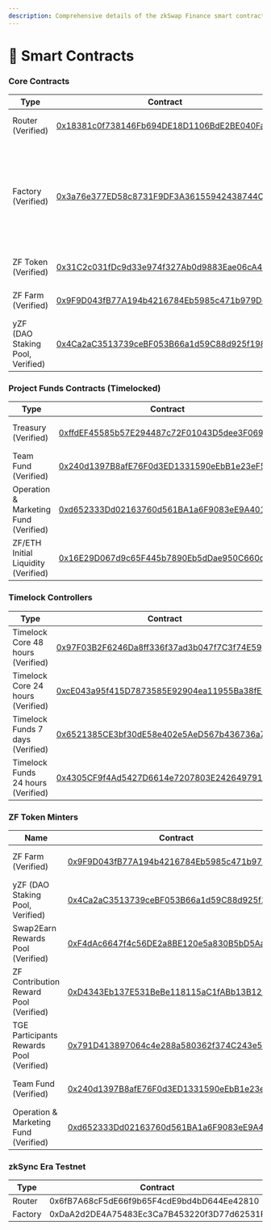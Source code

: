 ```yaml
---
description: Comprehensive details of the zkSwap Finance smart contracts
---
```


# 🔎 Smart Contracts

###

### Core Contracts

<table><thead><tr><th width="240">Type</th><th>Contract</th><th>Owner</th></tr></thead><tbody><tr><td>Router (Verified)</td><td><a href="https://explorer.zksync.io/address/0x18381c0f738146Fb694DE18D1106BdE2BE040Fa4#contract">0x18381c0f738146Fb694DE18D1106BdE2BE040Fa4</a></td><td>No contract owner</td></tr><tr><td>Factory (Verified)</td><td><a href="https://explorer.zksync.io/address/0x3a76e377ED58c8731F9DF3A36155942438744Ce3#contract">0x3a76e377ED58c8731F9DF3A36155942438744Ce3</a></td><td><p>No contract owner</p><p>Fee Setter:  <a href="https://explorer.zksync.io/address/0x97F03B2F6246Da8ff336f37ad3b047f7C3f74E59#contract">Timelock Core 48 hours</a></p></td></tr><tr><td>ZF Token (Verified)</td><td><a href="https://explorer.zksync.io/address/0x31C2c031fDc9d33e974f327Ab0d9883Eae06cA4A#contract">0x31C2c031fDc9d33e974f327Ab0d9883Eae06cA4A</a></td><td><a href="https://explorer.zksync.io/address/0x97F03B2F6246Da8ff336f37ad3b047f7C3f74E59#contract">Timelock Core 48 hours</a></td></tr><tr><td>ZF Farm (Verified)</td><td><a href="https://explorer.zksync.io/address/0x9F9D043fB77A194b4216784Eb5985c471b979D67#contract">0x9F9D043fB77A194b4216784Eb5985c471b979D67</a></td><td><a href="https://explorer.zksync.io/address/0xcE043a95f415D7873585E92904ea11955Ba38fE5#contract">Timelock Core 24 hours</a></td></tr><tr><td>yZF (DAO Staking Pool, Verified)</td><td><a href="https://explorer.zksync.io/address/0x4Ca2aC3513739ceBF053B66a1d59C88d925f1987">0x4Ca2aC3513739ceBF053B66a1d59C88d925f1987</a></td><td><a href="https://explorer.zksync.io/address/0x97F03B2F6246Da8ff336f37ad3b047f7C3f74E59#contract">Timelock Core 48 hours</a></td></tr></tbody></table>

### &#x20;Project Funds Contracts (Timelocked)

<table><thead><tr><th width="240">Type</th><th>Contract</th><th>Owner</th></tr></thead><tbody><tr><td>Treasury (Verified)</td><td><a href="https://explorer.zksync.io/address/0xffdEF45585b57E294487c72F01043D5dee3F069f#contract">0xffdEF45585b57E294487c72F01043D5dee3F069f</a></td><td><a href="https://explorer.zksync.io/address/0x4305CF9f4Ad5427D6614e7207803E2426497917A#contract">Timelock Funds 24 hours</a></td></tr><tr><td>Team Fund (Verified)</td><td><a href="https://explorer.zksync.io/address/0x240d1397B8afE76F0d3ED1331590eEbB1e23eF5a">0x240d1397B8afE76F0d3ED1331590eEbB1e23eF5a</a></td><td><a href="https://explorer.zksync.io/address/0x4305CF9f4Ad5427D6614e7207803E2426497917A#contract">Timelock Funds 24 hours</a></td></tr><tr><td>Operation &#x26; Marketing Fund (Verified)</td><td><a href="https://explorer.zksync.io/address/0xd652333Dd02163760d561BA1a6F9083eE9A401A4#transactions">0xd652333Dd02163760d561BA1a6F9083eE9A401A4</a></td><td><a href="https://explorer.zksync.io/address/0x4305CF9f4Ad5427D6614e7207803E2426497917A#contract">Timelock Funds 24 hours</a></td></tr><tr><td>ZF/ETH Initial Liquidity (Verified)</td><td><a href="https://explorer.zksync.io/address/0x16E29D067d9c65F445b7890Eb5dDae950C660d23">0x16E29D067d9c65F445b7890Eb5dDae950C660d23</a></td><td><a href="https://explorer.zksync.io/address/0x6521385CE3bf30dE58e402e5AeD567b436736a75">Timelock Funds 7 days</a></td></tr></tbody></table>

### Timelock Controllers&#x20;

<table><thead><tr><th width="240">Type</th><th>Contract</th><th>Admin</th></tr></thead><tbody><tr><td>Timelock Core 48 hours (Verified)</td><td><a href="https://explorer.zksync.io/address/0x97F03B2F6246Da8ff336f37ad3b047f7C3f74E59#contract">0x97F03B2F6246Da8ff336f37ad3b047f7C3f74E59</a></td><td><a href="https://explorer.zksync.io/address/0x0D64C4eb0547C1F51b78Fb1A53583dC9042238C0#transactions">Multisig Core Wallet</a></td></tr><tr><td>Timelock Core 24 hours (Verified)</td><td><a href="https://explorer.zksync.io/address/0xcE043a95f415D7873585E92904ea11955Ba38fE5#contract">0xcE043a95f415D7873585E92904ea11955Ba38fE5</a></td><td><a href="https://explorer.zksync.io/address/0x0D64C4eb0547C1F51b78Fb1A53583dC9042238C0#transactions">Multisig Core Wallet</a></td></tr><tr><td>Timelock Funds 7 days (Verified)</td><td><a href="https://explorer.zksync.io/address/0x6521385CE3bf30dE58e402e5AeD567b436736a75">0x6521385CE3bf30dE58e402e5AeD567b436736a75</a></td><td><a href="https://explorer.zksync.io/address/0xF1802d9a70Bdc6F6EffD65d44b33226eE0E6A821#transactions">Multisig Funds Wallet</a></td></tr><tr><td>Timelock Funds 24 hours (Verified)</td><td><a href="https://explorer.zksync.io/address/0x4305CF9f4Ad5427D6614e7207803E2426497917A#contract">0x4305CF9f4Ad5427D6614e7207803E2426497917A</a></td><td><a href="https://explorer.zksync.io/address/0xF1802d9a70Bdc6F6EffD65d44b33226eE0E6A821#transactions">Multisig Funds Wallet</a></td></tr></tbody></table>

### ZF Token Minters

<table><thead><tr><th width="240">Name</th><th width="253">Contract</th><th>Owner</th></tr></thead><tbody><tr><td>ZF Farm (Verified)</td><td><a href="https://explorer.zksync.io/address/0x9F9D043fB77A194b4216784Eb5985c471b979D67#contract">0x9F9D043fB77A194b4216784Eb5985c471b979D67</a></td><td><a href="https://explorer.zksync.io/address/0xcE043a95f415D7873585E92904ea11955Ba38fE5#contract">Timelock Core 24 hours</a></td></tr><tr><td>yZF (DAO Staking Pool, Verified)</td><td><a href="https://explorer.zksync.io/address/0x4Ca2aC3513739ceBF053B66a1d59C88d925f1987">0x4Ca2aC3513739ceBF053B66a1d59C88d925f1987</a></td><td><a href="https://explorer.zksync.io/address/0x97F03B2F6246Da8ff336f37ad3b047f7C3f74E59#contract">Timelock Core 48 hours</a></td></tr><tr><td>Swap2Earn Rewards Pool (Verified)</td><td><a href="https://explorer.zksync.io/address/0xF4dAc6647f4c56DE2a8BE120e5a830B5bD5Aae91#contract">0xF4dAc6647f4c56DE2a8BE120e5a830B5bD5Aae91</a></td><td><a href="https://explorer.zksync.io/address/0x0D64C4eb0547C1F51b78Fb1A53583dC9042238C0#transactions">Multisig Core Wallet</a></td></tr><tr><td>ZF Contribution Reward Pool (Verified)</td><td><a href="https://explorer.zksync.io/address/0xD4343Eb137E531BeBe118115aC1fABb13B125f3B">0xD4343Eb137E531BeBe118115aC1fABb13B125f3B</a></td><td><a href="https://explorer.zksync.io/address/0x97F03B2F6246Da8ff336f37ad3b047f7C3f74E59#contract">Timelock Core 48 hours</a></td></tr><tr><td>TGE Participants Rewards Pool (Verified)</td><td><a href="https://explorer.zksync.io/address/0x791D413897064c4e288a580362f374C243e56823#contract">0x791D413897064c4e288a580362f374C243e56823</a></td><td><a href="https://explorer.zksync.io/address/0x97F03B2F6246Da8ff336f37ad3b047f7C3f74E59#contract">Timelock Core 48 hours</a></td></tr><tr><td>Team Fund (Verified)</td><td><a href="https://explorer.zksync.io/address/0x240d1397B8afE76F0d3ED1331590eEbB1e23eF5a">0x240d1397B8afE76F0d3ED1331590eEbB1e23eF5a</a></td><td><a href="https://explorer.zksync.io/address/0x4305CF9f4Ad5427D6614e7207803E2426497917A#contract">Timelock Funds 24 hours</a></td></tr><tr><td>Operation &#x26; Marketing Fund (Verified)</td><td><a href="https://explorer.zksync.io/address/0xd652333Dd02163760d561BA1a6F9083eE9A401A4#transactions">0xd652333Dd02163760d561BA1a6F9083eE9A401A4</a></td><td><a href="https://explorer.zksync.io/address/0x4305CF9f4Ad5427D6614e7207803E2426497917A#contract">Timelock Funds 24 hours</a></td></tr></tbody></table>

### zkSync Era Testnet

<table><thead><tr><th width="240">Type</th><th>Contract</th></tr></thead><tbody><tr><td>Router </td><td>0x6fB7A68cF5dE66f9b65F4cdE9bd4bD644Ee42810</td></tr><tr><td>Factory </td><td>0xDaA2d2DE4A75483Ec3Ca7B453220f3D77d62531F</td></tr></tbody></table>

